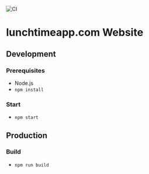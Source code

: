 ![CI](https://github.com/lunchtimeapp/website/workflows/CI/badge.svg?branch=master)

# lunchtimeapp.com Website

## Development

### Prerequisites
- Node.js
- `npm install`

### Start
- `npm start`

## Production

### Build
- `npm run build`
